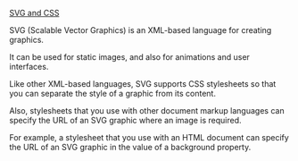 ﻿[SVG and CSS](https://developer.mozilla.org/en-US/docs/Web/Guide/CSS/Getting_Started/SVG_and_CSS)

SVG (Scalable Vector Graphics) is an XML-based language for creating graphics.

It can be used for static images, and also for animations and user interfaces.

Like other XML-based languages, SVG supports CSS stylesheets so that you can separate the style of a graphic from its content.

Also, stylesheets that you use with other document markup languages can specify the URL of an SVG graphic where an image is required. 

For example, a stylesheet that you use with an HTML document can specify the URL of an SVG graphic in the value of a background property.
